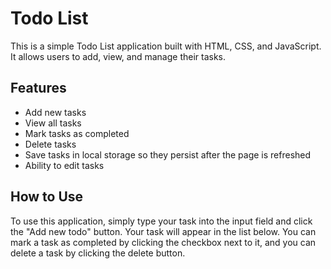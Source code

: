 # Todo List
This is a simple Todo List application built with HTML, CSS, and JavaScript. It allows users to add, view, and manage their tasks.

## Features

- Add new tasks
- View all tasks
- Mark tasks as completed
- Delete tasks
- Save tasks in local storage so they persist after the page is refreshed
- Ability to edit tasks

## How to Use

To use this application, simply type your task into the input field and click the "Add new todo" button. Your task will appear in the list below. You can mark a task as completed by clicking the checkbox next to it, and you can delete a task by clicking the delete button.

